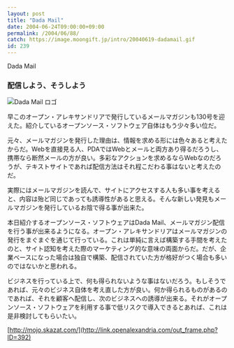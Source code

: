 ```yaml
---
layout: post
title: "Dada Mail"
date: 2004-06-24T09:00:00+09:00
permalink: /2004/06/88/
catch: https://image.moongift.jp/intro/20040619-dadamail.gif
id: 239
---
```

Dada Mail  
<!--more-->

### 配信しよう、そうしよう
  

![Dada Mail ロゴ](https://image.moongift.jp/intro/20040619-dadamail.gif "Dada Mail ロゴ")

  

早このオープン・アレキサンドリアで発行しているメールマガジンも130号を迎えた。紹介しているオープンソース・ソフトウェア自体はもう少々多い位だ。

  

元々、メールマガジンを発行した理由は、情報を求める形には色々あると考えたからだ。Webを直接見る人、PDAではWebとメールと両方あり得るだろうし、携帯なら断然メールの方が良い。多彩なアクションを求めるならWebなのだろうが、テキストサイトであれば配信方法はそれ程こだわる事はないと考えたのだ。

  

実際にはメールマガジンを読んで、サイトにアクセスする人も多い事を考えると、内容は殆ど同じであっても誘導性があると思える。そんな新しい発見もメールマガジンを発行しているお陰で得る事が出来た。

  

本日紹介するオープンソース・ソフトウェアはDada Mail、メールマガジン配信を行う事が出来るようになる。オープン・アレキサンドリアはメールマガジンの発行をまぐまぐを通じて行っている。これは単純に言えば構築する手間を考えたのと、サイト認知を考えた際のマーケティング的な意味の両面からだ。だが、企業ベースになった場合は独自で構築、配信されていた方が格好がつく場合も多いのではないかと思われる。

  

ビジネスを行っている上で、何も得られないような事はないだろう。もしそうであれば、元々のビジネス自体を考え直した方が良い。何か得られるものがあるのであれば、それを顧客へ配信し、次のビジネスへの誘導が出来る。それがオープンソース・ソフトウェアを利用する事で低リスクで導入できるとあれば、これは是非検討してもらいたい。

  

[http://mojo.skazat.com/](http://link.openalexandria.com/out_frame.php?ID=392)

